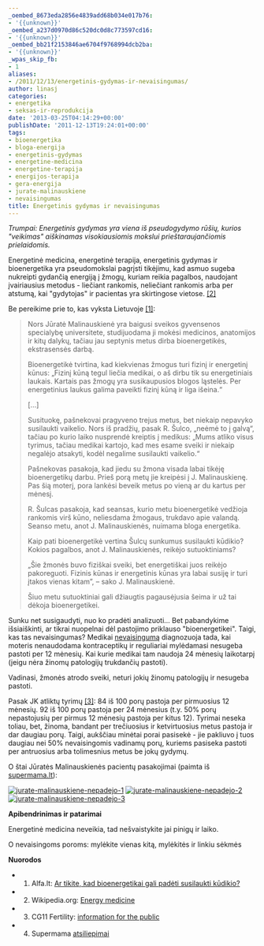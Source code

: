 ```yaml
---
_oembed_8673eda2856e4839add68b034e017b76:
- '{{unknown}}'
_oembed_a237d0970d86c520dc0d8c773597cd16:
- '{{unknown}}'
_oembed_bb21f2153846ae6704f9768994dcb2ba:
- '{{unknown}}'
_wpas_skip_fb:
- 1
aliases:
- /2011/12/13/energetinis-gydymas-ir-nevaisingumas/
author: linasj
categories:
- energetika
- seksas-ir-reprodukcija
date: '2013-03-25T04:14:29+00:00'
publishDate: '2011-12-13T19:24:01+00:00'
tags:
- bioenergetika
- bloga-energija
- energetinis-gydymas
- energetine-medicina
- energetine-terapija
- energijos-terapija
- gera-energija
- jurate-malinauskiene
- nevaisingumas
title: Energetinis gydymas ir nevaisingumas
---
```

*Trumpai: Energetinis gydymas yra viena iš pseudogydymo rūšių, kurios "veikimas" aiškinamas visokiausiomis mokslui prieštaraujančiomis prielaidomis.*

Energetinė medicina, energetinė terapija, energetinis gydymas ir bioenergetika yra pseudomokslai pagrįsti tikėjimu, kad asmuo sugeba nukreipti gydančią energiją į žmogų, kuriam reikia pagalbos, naudojant įvairiausius metodus - liečiant rankomis, neliečiant rankomis arba per atstumą, kai "gydytojas" ir pacientas yra skirtingose vietose. [[2]](http://en.wikipedia.org/wiki/Energy_medicine)

Be pereikime prie to, kas vyksta Lietuvoje [[1]](http://www.alfa.lt/straipsnis/13235161/Ar.tikite..kad.bioenergetikai.gali.padeti.susilaukti.kudikio.=2011-12-12_07-00/):

> Nors Jūratė Malinauskienė yra baigusi sveikos gyvensenos specialybę universitete, studijuodama ji mokėsi medicinos, anatomijos ir kitų dalykų, tačiau jau septynis metus dirba bioenergetikės, ekstrasensės darbą.
> 
> Bioenergetikė tvirtina, kad kiekvienas žmogus turi fizinį ir energetinį kūnus: „Fizinį kūną tegul liečia medikai, o aš dirbu tik su energetiniais laukais. Kartais pas žmogų yra susikaupusios blogos ląstelės. Per energetinius laukus galima paveikti fizinį kūną ir liga išeina.“
> 
> [...]
> 
> Susituokę, pašnekovai pragyveno trejus metus, bet niekaip nepavyko susilaukti vaikelio. Nors iš pradžių, pasak R. Šulco, „neėmė to į galvą“, tačiau po kurio laiko nusprendė kreiptis į medikus: „Mums atliko visus tyrimus, tačiau medikai kartojo, kad mes esame sveiki ir niekaip negalėjo atsakyti, kodėl negalime susilaukti vaikelio.“
> 
> Pašnekovas pasakoja, kad jiedu su žmona visada labai tikėję bioenergetikų darbu. Prieš porą metų jie kreipėsi į J. Malinauskienę. Pas šią moterį, pora lankėsi beveik metus po vieną ar du kartus per mėnesį.
> 
> R. Šulcas pasakoja, kad seansas, kurio metu bioenergetikė vedžioja rankomis virš kūno, neliesdama žmogaus, trukdavo apie valandą. Seanso metu, anot J. Malinauskienės, nuimama bloga energetika.
> 
> Kaip pati bioenergetikė vertina Šulcų sunkumus susilaukti kūdikio? Kokios pagalbos, anot J. Malinauskienės, reikėjo sutuoktiniams?
> 
> „Šie žmonės buvo fiziškai sveiki, bet energetiškai juos reikėjo pakoreguoti. Fizinis kūnas ir energetinis kūnas yra labai susiję ir turi įtakos vienas kitam”, – sako J. Malinauskienė.
> 
> Šiuo metu sutuoktiniai gali džiaugtis pagausėjusia šeima ir už tai dėkoja bioenergetikei.


Sunku net susigaudyti, nuo ko pradėti analizuoti... Bet pabandykime išsiaiškinti, ar tikrai nuopelnai dėl pastojimo priklauso "bioenergetikei". Taigi, kas tas nevaisingumas? Medikai [nevaisingumą](http://en.wikipedia.org/wiki/Infertility#Definition) diagnozuoja tada, kai moteris nenaudodama kontraceptikų ir reguliariai mylėdamasi nesugeba pastoti per 12 mėnesių. Kai kurie medikai tam naudoja 24 mėnesių laikotarpį (jeigu nėra žinomų patologijų trukdančių pastoti).

Vadinasi, žmonės atrodo sveiki, neturi jokių žinomų patologijų ir nesugeba pastoti.

Pasak JK atliktų tyrimų [[3]](http://en.wikipedia.org/wiki/Infertility#Prevalence): 84 iš 100 porų pastoja per pirmuosius 12 mėnesių. 92 iš 100 porų pastoja per 24 mėnesius (t.y. 50% porų nepastojusių per pirmus 12 mėnesių pastoja per kitus 12). Tyrimai neseka toliau, bet, žinoma, bandant per trečiuosius ir ketvirtuosius metus pastoja ir dar daugiau porų. Taigi, aukščiau minėtai porai pasisekė - jie pakliuvo į tuos daugiau nei 50% nevaisingomis vadinamų porų, kuriems pasiseka pastoti per antruosius arba tolimesnius metus be jokų gydymų.

O štai Jūratės Malinauskienės pacientų pasakojimai (paimta iš [supermama.lt](http://webcache.googleusercontent.com/search?q=cache:RSNtbMOXfaUJ:www.supermama.lt/forumas/lofiversion/index.php/t477386.html+J%C5%ABrat%C4%97+Malinauskien%C4%97&cd=5&hl=en&ct=clnk&gl=ca)):


[![jurate-malinauskiene-nepadejo-1](/static/2011/12/jurate-malinauskiene-nepadejo-1.png)](/static/2011/12/jurate-malinauskiene-nepadejo-1.png)
[![jurate-malinauskiene-nepadejo-2](/static/2011/12/jurate-malinauskiene-nepadejo-2.png)](/static/2011/12/jurate-malinauskiene-nepadejo-2.png)
[![jurate-malinauskiene-nepadejo-3](/static/2011/12/jurate-malinauskiene-nepadejo-3.png)](/static/2011/12/jurate-malinauskiene-nepadejo-3.png)

**Apibendrinimas ir patarimai**

Energetinė medicina neveikia, tad nešvaistykite jai pinigų ir laiko.

O nevaisingoms poroms: mylėkite vienas kitą, mylėkitės ir linkiu sėkmės

**Nuorodos**
* 1. Alfa.lt: [Ar tikite, kad bioenergetikai gali padėti susilaukti kūdikio?](http://www.alfa.lt/straipsnis/13235161/Ar.tikite..kad.bioenergetikai.gali.padeti.susilaukti.kudikio.=2011-12-12_07-00/)
* 2. Wikipedia.org: [Energy medicine](http://en.wikipedia.org/wiki/Energy_medicine)
* 3. CG11 Fertility: [information for the public](http://www.nice.org.uk/guidance/index.jsp?action=download&o=29271)
* 4. Supermama [atsiliepimai](http://webcache.googleusercontent.com/search?q=cache:RSNtbMOXfaUJ:www.supermama.lt/forumas/lofiversion/index.php/t477386.html+J%C5%ABrat%C4%97+Malinauskien%C4%97&cd=5&hl=en&ct=clnk&gl=ca)

